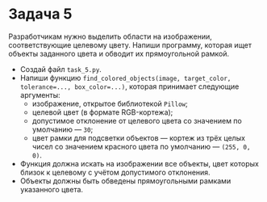 # Задача 5


Разработчикам нужно выделить области на изображении, соответствующие целевому цвету. Напиши программу, которая ищет объекты заданного цвета и обводит их прямоугольной рамкой.

- Создай файл `task_5.py`.
- Напиши функцию `find_colored_objects(image, target_color, tolerance=..., box_color=...)`, которая принимает следующие аргументы:
	- изображение, открытое библиотекой `Pillow`;
	- целевой цвет (в формате RGB-кортежа);
	- допустимое отклонение от целевого цвета со значением по умолчанию — `30`;
	- цвет рамки для подсветки объектов — кортеж из трёх целых чисел со значением красного цвета по умолчанию — `(255, 0, 0)`.
- Функция должна искать на изображении все объекты, цвет которых близок к целевому с учётом допустимого отклонения.
- Объекты должны быть обведены прямоугольными рамками указанного цвета.

